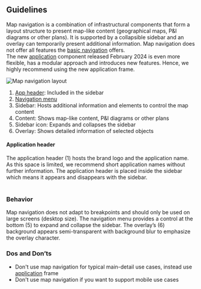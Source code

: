## Guidelines

Map navigation is a combination of infrastructural components that form a layout structure to present map-like content (geographical maps, P&I diagrams or other plans). It is supported by a collapsible sidebar and an overlay can temporarily present additional information. Map navigation does not offer all features the [basic navigation](./basic-navigation.md) offers.  
The new [application](./application.md) component released February 2024 is even more flexible, has a modular approach and introduces new features. Hence, we highly recommend using the new application frame.

![Map navigation layout](https://www.figma.com/design/wEptRgAezDU1z80Cn3eZ0o/iX-Pattern-Illustrations?type=design&node-id=1020-71241&mode=design&t=Ntzn8IlSOlPey8s5-11)

1. [App header](#app-header): Included in the sidebar
2. [Navigation menu](./application-menu.md)
3. Sidebar: Hosts additional information and elements to control the map content
4. Content: Shows map-like content, P&I diagrams or other plans
5. Sidebar icon: Expands and collapses the sidebar
6. Overlay: Shows detailed information of selected objects

#### Application header

The application header (1) hosts the brand logo and the application name. As this space is limited, we recommend short application names without further information. The application header is placed inside the sidebar which means it appears and disappears with the sidebar.
<br></br>

### Behavior

Map navigation does not adapt to breakpoints and should only be used on large screens (desktop size).
The navigation menu provides a control at the bottom (5) to expand and collapse the sidebar. The overlay’s (6) background appears semi-transparent with background blur to emphasize the overlay character.

### Dos and Don’ts

- Don't use map navigation for typical main-detail use cases, instead use [application](./application.md) frame
- Don't use map navigation if you want to support mobile use cases
